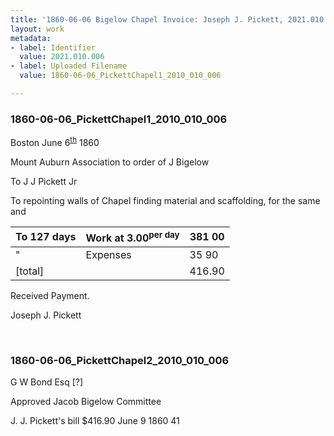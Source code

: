 ```yaml
---
title: '1860-06-06 Bigelow Chapel Invoice: Joseph J. Pickett, 2021.010.006'
layout: work
metadata:
- label: Identifier
  value: 2021.010.006
- label: Uploaded Filename
  value: 1860-06-06_PickettChapel1_2010_010_006

---
```

<div class="pages">
<div id="page-1797481">
<h3><a name="page-1797481">1860-06-06_PickettChapel1_2010_010_006</a></h3>
<div class="page-content">
<p>Boston June 6<sup><u>th</u></sup> 1860</p>
<p>Mount Auburn Association to<span class='line-break'> </span>order of J Bigelow</p>
<p>To J J Pickett Jr</p>
<p>To repointing walls of Chapel<span class='line-break'> </span>finding material and<span class='line-break'> </span>scaffolding, for the same<span class='line-break'> </span>and</p>
<p><table class='tabular'><thead><span class='line-break'> </span><tr><th>To 127 days</th> <th>Work at 3.00<sup>per day</sup></th> <th>381 00<span class='line-break'> </span></th></tr></thead> <tbody> <tr><td>"</td> <td>Expenses</td> <td>35 90</td> </tr> <tr><td>[total]</td> <td/> <td>416.90</td> </tr> </tbody> </table> Received Payment.</p>
<p>Joseph J. Pickett</p>
</div>
</div>
<br />
<div id="page-1797482">
<h3><a name="page-1797482">1860-06-06_PickettChapel2_2010_010_006</a></h3>
<div class="page-content">
<p>G W Bond Esq<span class='line-break'> </span>[?]</p>
<p>Approved<span class='line-break'> </span>Jacob Bigelow<span class='line-break'> </span>Committee</p>
<p>J. J. Pickett's bill<span class='line-break'> </span>$416.90 June 9 1860<span class='line-break'> </span>41</p>
</div>
</div>
<br />
</div>
